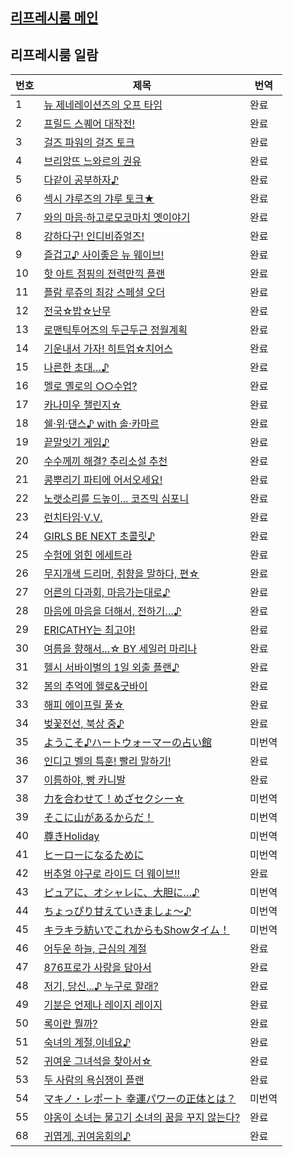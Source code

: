 ## [리프레시룸 메인](https://l4disk.github.io/refresh_room)

## 리프레시룸 일람
|번호|제목|번역|
|--|--|--|
|1|[뉴 제네레이션즈의 오프 타임](https://l4disk.github.io/refresh_room/detail/1/)|완료|
|2|[프릴드 스퀘어 대작전!](https://l4disk.github.io/refresh_room/detail/2/)|완료|
|3|[걸즈 파워의 걸즈 토크](https://l4disk.github.io/refresh_room/detail/3/)|완료|
|4|[브리앙뜨 느와르의 권유](https://l4disk.github.io/refresh_room/detail/4/)|완료|
|5|[다같이 공부하자♪](https://l4disk.github.io/refresh_room/detail/5/)|완료|
|6|[섹시 갸루즈의 갸루 토크★](https://l4disk.github.io/refresh_room/detail/6/)|완료|
|7|[와의 마음·하고로모코마치 옛이야기](https://l4disk.github.io/refresh_room/detail/7/)|완료|
|8|[강하다구! 인디비쥬얼즈!](https://l4disk.github.io/refresh_room/detail/8/)|완료|
|9|[즐겁고♪ 사이좋은 뉴 웨이브!](https://l4disk.github.io/refresh_room/detail/9/)|완료|
|10|[핫 아트 점핑의 전력만끽 플랜](https://l4disk.github.io/refresh_room/detail/10/)|완료|
|11|[플람 루쥬의 최강 스페셜 오더](https://l4disk.github.io/refresh_room/detail/11)|완료|
|12|[전국☆밥☆난무](https://l4disk.github.io/refresh_room/detail/12/)|완료|
|13|[로맨틱투어즈의 두근두근 정월계획](https://l4disk.github.io/refresh_room/detail/13/)|완료|
|14|[기운내서 가자! 히트업☆치어스](https://l4disk.github.io/refresh_room/detail/14/)|완료|
|15|[나른한 초대…♪](https://l4disk.github.io/refresh_room/detail/15/)|완료|
|16|[멜로 옐로의 ○○수업?](https://l4disk.github.io/refresh_room/detail/16/)|완료|
|17|[카나미우 챌린지☆](https://l4disk.github.io/refresh_room/detail/17/)|완료|
|18|[쉘·위·댄스♪ with 솔·카마르](https://l4disk.github.io/refresh_room/detail/18/)|완료|
|19|[끝말잇기 게임♪](https://l4disk.github.io/refresh_room/detail/19/)|완료|
|20|[수수께끼 해결? 추리소설 추천](https://l4disk.github.io/refresh_room/detail/20/)|완료|
|21|[콩뿌리기 파티에 어서오세요!](https://l4disk.github.io/refresh_room/detail/21/)|완료|
|22|[노랫소리를 드높이... 코즈믹 심포니](https://l4disk.github.io/refresh_room/detail/22/)|완료|
|23|[런치타임·V.V.](https://l4disk.github.io/refresh_room/detail/23/)|완료|
|24|[GIRLS BE NEXT 초콜릿♪](https://l4disk.github.io/refresh_room/detail/24/)|완료|
|25|[수험에 얽힌 에세트라](https://l4disk.github.io/refresh_room/detail/25/)|완료|
|26|[무지개색 드리머, 취향을 말하다, 편☆](https://l4disk.github.io/refresh_room/detail/26/)|완료|
|27|[어른의 다과회, 마음가는대로♪](https://l4disk.github.io/refresh_room/detail/27/)|완료|
|28|[마음에 마음을 더해서, 전하기…♪](https://l4disk.github.io/refresh_room/detail/28/)|완료|
|29|[ERICATHY는 최고야!](https://l4disk.github.io/refresh_room/detail/29/)|완료|
|30|[여름을 향해서...☆ BY 세일러 마리나](https://l4disk.github.io/refresh_room/detail/30/)|완료|
|31|[헬시 서바이벌의 1일 외출 플랜♪](https://l4disk.github.io/refresh_room/detail/31/)|완료|
|32|[봄의 추억에 헬로&굿바이](https://l4disk.github.io/refresh_room/detail/32/)|완료|
|33|[해피 에이프릴 풀☆](https://l4disk.github.io/refresh_room/detail/33/)|완료|
|34|[벚꽃전선, 북상 중♪](https://l4disk.github.io/refresh_room/detail/34/)|완료|
|35|[ようこそ♪ハートウォーマーの占い館](https://l4disk.github.io/refresh_room/detail/35/)|미번역|
|36|[인디고 벨의 특훈! 빨리 말하기!](https://l4disk.github.io/refresh_room/detail/36/)|완료|
|37|[이름하야, 빵 카니발](https://l4disk.github.io/refresh_room/detail/37/)|완료|
|38|[力を合わせて！めざセクシー☆](https://l4disk.github.io/refresh_room/detail/38/)|미번역|
|39|[そこに山があるからだ！](https://l4disk.github.io/refresh_room/detail/39/)|미번역|
|40|[尊きHoliday](https://l4disk.github.io/refresh_room/detail/40/)|미번역|
|41|[ヒーローになるために](https://l4disk.github.io/refresh_room/detail/41/)|미번역|
|42|[버추얼 야구로 라이드 더 웨이브!!](https://l4disk.github.io/refresh_room/detail/42/)|완료|
|43|[ピュアに、オシャレに、大胆に…♪](https://l4disk.github.io/refresh_room/detail/43/)|미번역|
|44|[ちょっぴり甘えていきましょ～♪](https://l4disk.github.io/refresh_room/detail/44/)|미번역|
|45|[キラキラ紡いでこれからもShowタイム！](https://l4disk.github.io/refresh_room/detail/45/)|미번역|
|46|[어두운 하늘, 근심의 계절](https://l4disk.github.io/refresh_room/detail/46/)|완료|
|47|[876프로가 사랑을 담아서](https://l4disk.github.io/refresh_room/detail/47/)|완료|
|48|[저기, 당신...♪ 누구로 할래?](https://l4disk.github.io/refresh_room/detail/48/)|완료|
|49|[기분은 언제나 레이지 레이지](https://l4disk.github.io/refresh_room/detail/49/)|완료|
|50|[록이란 뭘까?](https://l4disk.github.io/refresh_room/detail/50/)|완료|
|51|[숙녀의 계절,이네요♪](https://l4disk.github.io/refresh_room/detail/51/)|완료|
|52|[귀여운 그녀석을 찾아서☆](https://l4disk.github.io/refresh_room/detail/52/)|완료|
|53|[두 사람의 욕심쟁이 플랜](https://l4disk.github.io/refresh_room/detail/53/)|완료|
|54|[マキノ・レポート 幸運パワーの正体とは？](https://l4disk.github.io/refresh_room/detail/54/)|미번역|
|55|[야옹이 소녀는 물고기 소녀의 꿈을 꾸지 않는다?](https://l4disk.github.io/refresh_room/detail/55/)|완료|
|68|[귀엽게, 귀여움회의♪](https://l4disk.github.io/refresh_room/detail/68/)|완료|